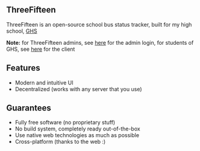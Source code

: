 ## ThreeFifteen

ThreeFifteen is an open-source school bus status tracker, built for my high school, [GHS](https://ghs.greenwichschools.org)

**Note:** for ThreeFifteen admins, see [here](https://songtech-0912.github.io/ThreeFifteen-App/admin-v2/) for the admin login, for students of GHS, see [here](https://songtech-0912.github.io/ThreeFifteen-App/client-v2/) for the client

## Features

- Modern and intuitive UI
- Decentralized (works with any server that you use)

## Guarantees

- Fully free software (no proprietary stuff)
- No build system, completely ready out-of-the-box
- Use native web technologies as much as possible
- Cross-platform (thanks to the web :)
